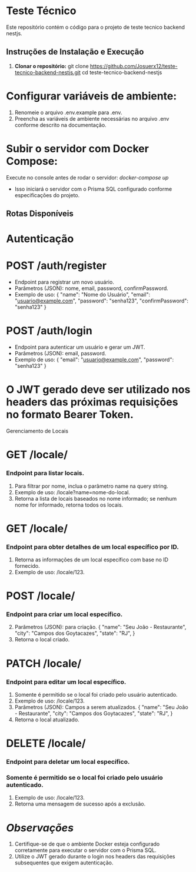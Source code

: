 # Teste Técnico

Este repositório contém o código para o projeto de teste tecnico backend nestjs.

## Instruções de Instalação e Execução

1. **Clonar o repositório:**
   git clone https://github.com/Josuerx12/teste-tecnico-backend-nestjs.git
   cd teste-tecnico-backend-nestjs

# Configurar variáveis de ambiente:

1.  Renomeie o arquivo .env.example para .env.
2.  Preencha as variáveis de ambiente necessárias no arquivo .env conforme descrito na documentação.

# Subir o servidor com Docker Compose:

Execute no console antes de rodar o servidor: _docker-compose up_

- Isso iniciará o servidor com o Prisma SQL configurado conforme especificações do projeto.

## Rotas Disponíveis

# Autenticação

# POST /auth/register

- Endpoint para registrar um novo usuário.
- Parâmetros (JSON): nome, email, password, confirmPassword.
- Exemplo de uso:
  {
  "name": "Nome do Usuário",
  "email": "usuario@example.com",
  "password": "senha123",
  "confirmPassword": "senha123"
  }

# POST /auth/login

- Endpoint para autenticar um usuário e gerar um JWT.
- Parâmetros (JSON): email, password.
- Exemplo de uso:
  {
  "email": "usuario@example.com",
  "password": "senha123"
  }

# O JWT gerado deve ser utilizado nos headers das próximas requisições no formato Bearer Token.

Gerenciamento de Locais

# GET /locale/

### Endpoint para listar locais.

1. Para filtrar por nome, inclua o parâmetro name na query string.
2. Exemplo de uso: /locale?name=nome-do-local.
3. Retorna a lista de locais baseados no nome informado; se nenhum nome for informado, retorna todos os locais.

# GET /locale/

### Endpoint para obter detalhes de um local específico por ID.

1. Retorna as informações de um local específico com base no ID fornecido.
2. Exemplo de uso: /locale/123.

# POST /locale/

### Endpoint para criar um local específico.

2. Parâmetros (JSON): para criação.
   {
   "name": "Seu João - Restaurante",
   "city": "Campos dos Goytacazes",
   "state": "RJ",
   }
3. Retorna o local criado.

# PATCH /locale/

### Endpoint para editar um local específico.

1. Somente é permitido se o local foi criado pelo usuário autenticado.
2. Exemplo de uso: /locale/123.
3. Parâmetros (JSON): Campos a serem atualizados.
   {
   "name": "Seu João - Restaurante",
   "city": "Campos dos Goytacazes",
   "state": "RJ",
   }
4. Retorna o local atualizado.

# DELETE /locale/

### Endpoint para deletar um local específico.

### Somente é permitido se o local foi criado pelo usuário autenticado.

1. Exemplo de uso: /locale/123.
2. Retorna uma mensagem de sucesso após a exclusão.

# _Observações_

1. Certifique-se de que o ambiente Docker esteja configurado corretamente para executar o servidor com o Prisma SQL.
2. Utilize o JWT gerado durante o login nos headers das requisições subsequentes que exigem autenticação.
